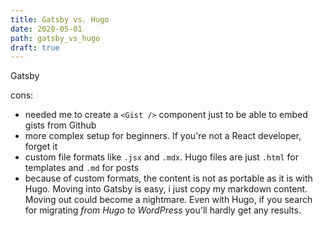 ```yaml
---
title: Gatsby vs. Hugo
date: 2020-05-01
path: gatsby_vs_hugo
draft: true
---
```


Gatsby

cons:

- needed me to create a `<Gist />` component just to be able to embed gists from Github
- more complex setup for beginners. If you're not a React developer, forget it
- custom file formats like `.jsx` and `.mdx`. Hugo files are just `.html` for templates and `.md` for posts
- because of custom formats, the content is not as portable as it is with Hugo. Moving into Gatsby is easy, i just copy my markdown content. Moving out could become a nightmare. Even with Hugo, if you search for migrating _from Hugo to WordPress_ you'll hardly get any results.

